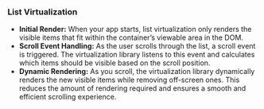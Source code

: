 ### List Virtualization
- __Initial Render:__ When your app starts, list virtualization only renders the visible items that fit within the container’s viewable area in the DOM.
- __Scroll Event Handling:__ As the user scrolls through the list, a scroll event is triggered. The virtualization library listens to this event and calculates which items should be visible based on the scroll position.
- __Dynamic Rendering:__ As you scroll, the virtualization library dynamically renders the new visible items while removing off-screen ones. This reduces the amount of rendering required and ensures a smooth and efficient scrolling experience.
